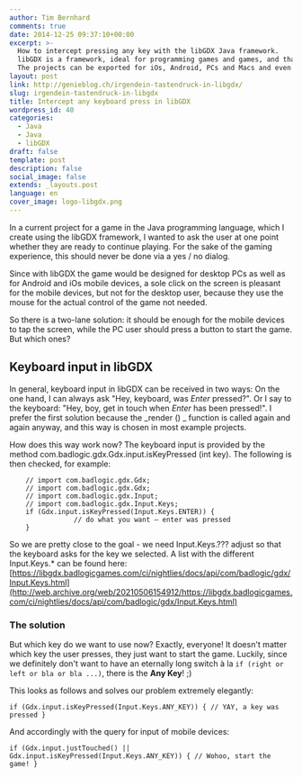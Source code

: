 ```yaml
---
author: Tim Bernhard
comments: true
date: 2014-12-25 09:37:10+00:00
excerpt: >-
  How to intercept pressing any key with the libGDX Java framework.
  libGDX is a framework, ideal for programming games and games, and that is platform-independent.
  The projects can be exported for iOs, Android, PCs and Macs and even for the web!
layout: post
link: http://genieblog.ch/irgendein-tastendruck-in-libgdx/
slug: irgendein-tastendruck-in-libgdx
title: Intercept any keyboard press in libGDX
wordpress_id: 40
categories:
  - Java
  - Java
  - libGDX
draft: false
template: post
description: false
social_image: false
extends: _layouts.post
language: en
cover_image: logo-libgdx.png
---
```


In a current project for a game in the Java programming language, which I create using the libGDX framework, I wanted to ask the user at one point whether they are ready to continue playing.
For the sake of the gaming experience, this should never be done via a yes / no dialog.

Since with libGDX the game would be designed for desktop PCs as well as for Android and iOs mobile devices, a sole click on the screen is pleasant for the mobile devices, but not for the desktop user, because they use the mouse for the actual control of the game not needed.

So there is a two-lane solution: it should be enough for the mobile devices to tap the screen, while the PC user should press a button to start the game.
But which ones?

## Keyboard input in libGDX

In general, keyboard input in libGDX can be received in two ways: On the one hand, I can always ask "Hey, keyboard, was _Enter_ pressed?". Or I say to the keyboard: "Hey, boy, get in touch when _Enter_ has been pressed!". I prefer the first solution because the _render () _ function is called again and again anyway, and this way is chosen in most example projects.

How does this way work now? The keyboard input is provided by the method com.badlogic.gdx.Gdx.input.isKeyPressed (int key). The following is then checked, for example:

		// import com.badlogic.gdx.Gdx;
		// import com.badlogic.gdx.Gdx;
		// import com.badlogic.gdx.Input;
		// import com.badlogic.gdx.Input.Keys;
		if (Gdx.input.isKeyPressed(Input.Keys.ENTER)) {
					// do what you want – enter was pressed
		}

So we are pretty close to the goal - we need Input.Keys.??? adjust so that the keyboard asks for the key we selected. 
A list with the different Input.Keys.* can be found here: [https://libgdx.badlogicgames.com/ci/nightlies/docs/api/com/badlogic/gdx/Input.Keys.html](http://web.archive.org/web/20210506154912/https://libgdx.badlogicgames.com/ci/nightlies/docs/api/com/badlogic/gdx/Input.Keys.html)

### The solution

But which key do we want to use now? Exactly, everyone! It doesn't matter which key the user presses, they just want to start the game.
Luckily, since we definitely don't want to have an eternally long switch à la `if (right or left or bla or bla ...)`, there is the **Any Key**! ;)

This looks as follows and solves our problem extremely elegantly:

`if (Gdx.input.isKeyPressed(Input.Keys.ANY_KEY)) {
			// YAY, a key was pressed
}`

And accordingly with the query for input of mobile devices:

`if (Gdx.input.justTouched() || Gdx.input.isKeyPressed(Input.Keys.ANY_KEY)) {
			// Wohoo, start the game!
}`
